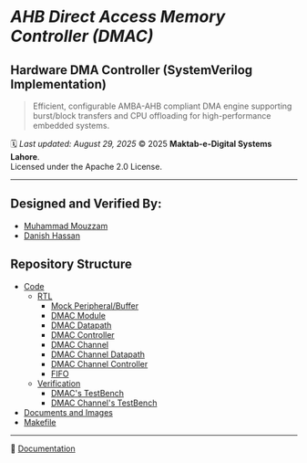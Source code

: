 # ***AHB Direct Access Memory Controller (DMAC)***

## **Hardware DMA Controller (SystemVerilog Implementation)**  

> Efficient, configurable AMBA-AHB compliant DMA engine supporting burst/block transfers and CPU offloading for high-performance embedded systems.
 
🗓️  *Last updated: August 29, 2025* 
© 2025 **Maktab-e-Digital Systems Lahore**.  
Licensed under the Apache 2.0 License.

---

## Designed and Verified By:
- [Muhammad Mouzzam](https://github.com/MuhammadMouzzam)
- [Danish Hassan](https://github.com/Danish-Hassann)


## Repository Structure
- [Code](code/)
  - [RTL](code/rtl/)
    - [Mock Peripheral/Buffer](code/rtl/Buffer.sv)
    - [DMAC Module](code/rtl/Dmac.sv)
    - [DMAC Datapath](code/rtl/Dmac_Main_Datapath.sv)
    - [DMAC Controller](code/rtl/Dmac_Main_Ctrl.sv)
    - [DMAC Channel](code/rtl/Dmac_Channel.sv)
    - [DMAC Channel Datapath](code/rtl/Dmac_Channel_Datapath.sv)
    - [DMAC Channel Controller](code/rtl/Dmac_Channel_Ctrl.sv)
    - [FIFO](code/rtl/Fifo_Datapath.sv)
  - [Verification](code/verif/)
    - [DMAC's TestBench](code/verif/Dmac_tb.sv)
    - [DMAC Channel's TestBench](code/verif/Dmac_Channel_tb.sv)
- [Documents and Images](docs/)
- [Makefile](makefile)

---

📖 [Documentation](https://ahb-dma-controller.readthedocs.io/en/latest/)